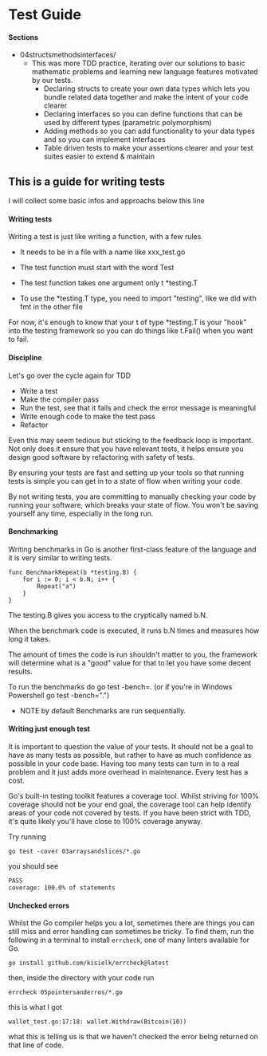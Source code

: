 # Test Guide





#### Sections
- 04structsmethodsinterfaces/
	- This was more TDD practice, iterating over our solutions to basic mathematic problems and learning new language features motivated by our tests.
		- Declaring structs to create your own data types which lets you bundle related data together and make the intent of your code clearer
		- Declaring interfaces so you can define functions that can be used by different types (parametric polymorphism)
		- Adding methods so you can add functionality to your data types and so you can implement interfaces
		- Table driven tests to make your assertions clearer and your test suites easier to extend & maintain


## This is a guide for writing tests
I will collect some basic infos and approachs below this line

#### Writing tests
Writing a test is just like writing a function, with a few rules

- It needs to be in a file with a name like xxx_test.go

- The test function must start with the word Test

- The test function takes one argument only t *testing.T

- To use the *testing.T type, you need to import "testing", like we did with fmt in the other file

For now, it's enough to know that your t of type *testing.T is your "hook" into the testing framework so you can do things like t.Fail() when you want to fail.


#### Discipline
Let's go over the cycle again for TDD
- Write a test
- Make the compiler pass
- Run the test, see that it fails and check the error message is meaningful
- Write enough code to make the test pass
- Refactor

Even this may seem tedious but sticking to the feedback loop is important. Not only does it ensure that you have relevant tests, it helps ensure you design good software by refactoring with safety of tests.

By ensuring your tests are fast and setting up your tools so that running tests is simple you can get in to a state of flow when writing your code.

By not writing tests, you are committing to manually checking your code by running your software, which breaks your state of flow. You won't be saving yourself any time, especially in the long run.


#### Benchmarking
Writing benchmarks in Go is another first-class feature of the language and it is very similar to writing tests.

```
func BenchmarkRepeat(b *testing.B) {
	for i := 0; i < b.N; i++ {
		Repeat("a")
	}
}
```


The testing.B gives you access to the cryptically named b.N.

When the benchmark code is executed, it runs b.N times and measures how long it takes.

The amount of times the code is run shouldn't matter to you, the framework will determine what is a "good" value for that to let you have some decent results.

To run the benchmarks do go test -bench=. (or if you're in Windows Powershell go test -bench=".")

- NOTE by default Benchmarks are run sequentially.


#### Writing just enough test
It is important to question the value of your tests. It should not be a goal to have as many tests as possible, but rather to have as much confidence as possible in your code base. Having too many tests can turn in to a real problem and it just adds more overhead in maintenance. Every test has a cost.


Go's built-in testing toolkit features a coverage tool. Whilst striving for 100% coverage should not be your end goal, the coverage tool can help identify areas of your code not covered by tests. If you have been strict with TDD, it's quite likely you'll have close to 100% coverage anyway.

Try running
```
go test -cover 03arraysandslices/*.go
```

you should see
```
PASS
coverage: 100.0% of statements
```



#### Unchecked errors
Whilst the Go compiler helps you a lot, sometimes there are things you can still miss and error handling can sometimes be tricky.
To find them, run the following in a terminal to install `errcheck`, one of many linters available for Go.

```
go install github.com/kisielk/errcheck@latest
```

then, inside the directory with your code run
```
errcheck 05pointersanderros/*.go
```
this is what I got
```
wallet_test.go:17:18: wallet.Withdraw(Bitcoin(10))
```
what this is telling us is that we haven't checked the error being returned on that line of code.

